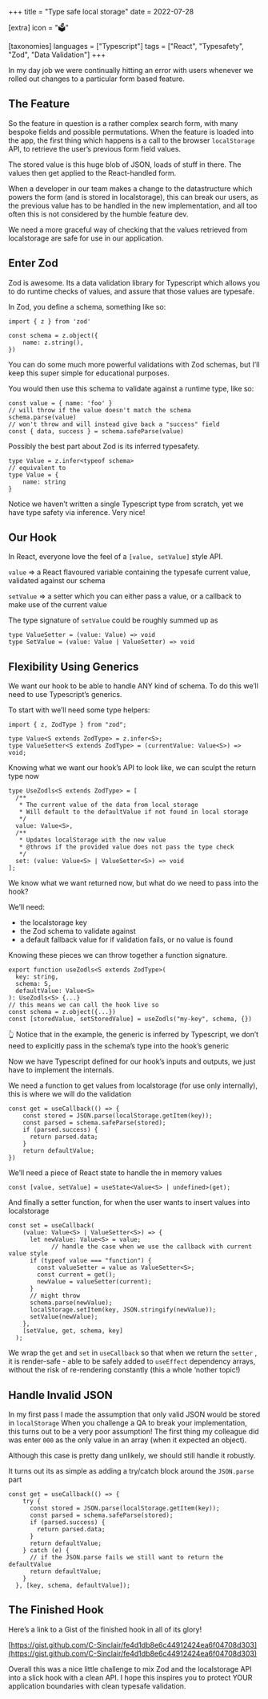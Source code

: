 +++
title = "Type safe local storage"
date = 2022-07-28

[extra]
icon = "🗳️"

[taxonomies]
languages = ["Typescript"]
tags = ["React", "Typesafety", "Zod", "Data Validation"]
+++

In my day job we were continually hitting an error with users whenever we rolled out changes to a particular form based feature.
<!-- more -->

## The Feature

So the feature in question is a rather complex search form, with many bespoke fields and possible permutations. When the feature is loaded into the app, the first thing which happens is a call to the browser `localStorage` API, to retrieve the user’s previous form field values. 

The stored value is this huge blob of JSON, loads of stuff in there. The values then get applied to the React-handled form. 

When a developer in our team makes a change to the datastructure which powers the form (and is stored in localstorage), this can break our users, as the previous value has to be handled in the new implementation, and all too often this is not considered by the humble feature dev. 

We need a more graceful way of checking that the values retrieved from localstorage are safe for use in our application.

## Enter Zod

Zod is awesome. Its a data validation library for Typescript which allows you to do runtime checks of values, and assure that those values are typesafe.

In Zod, you define a schema, something like so:

```tsx
import { z } from 'zod'

const schema = z.object({
	name: z.string(),
})
```

You can do some much more powerful validations with Zod schemas, but I’ll keep this super simple for educational purposes.

You would then use this schema to validate against a runtime type, like so:

```tsx
const value = { name: 'foo' }
// will throw if the value doesn't match the schema
schema.parse(value) 
// won't throw and will instead give back a "success" field
const { data, success } = schema.safeParse(value)
```

Possibly the best part about Zod is its inferred typesafety. 

```tsx
type Value = z.infer<typeof schema>
// equivalent to 
type Value = {
	name: string
}
```

Notice we haven’t written a single Typescript type from scratch, yet we have type safety via inference. Very nice! 

## Our Hook

In React, everyone love the feel of a `[value, setValue]` style API.

`value` ⇒ a React flavoured variable containing the typesafe current value, validated against our schema

`setValue` ⇒ a setter which you can either pass a value, or a callback to make use of the current value

The type signature of `setValue` could be roughly summed up as

```tsx
type ValueSetter = (value: Value) => void
type SetValue = (value: Value | ValueSetter) => void
```

## Flexibility Using Generics

We want our hook to be able to handle ANY kind of schema. To do this we’ll need to use Typescript’s generics.

To start with we’ll need some type helpers:

```tsx
import { z, ZodType } from "zod";

type Value<S extends ZodType> = z.infer<S>;
type ValueSetter<S extends ZodType> = (currentValue: Value<S>) => void; 
```

Knowing what we want our hook’s API to look like, we can sculpt the return type now

```tsx
type UseZodls<S extends ZodType> = [
  /**
   * The current value of the data from local storage
   * Will default to the defaultValue if not found in local storage
   */
  value: Value<S>,
  /**
   * Updates localStorage with the new value
   * @throws if the provided value does not pass the type check
   */
  set: (value: Value<S> | ValueSetter<S>) => void
];
```

We know what we want returned now, but what do we need to pass into the hook?

We’ll need:

- the localstorage key
- the Zod schema to validate against
- a default fallback value for if validation fails, or no value is found

Knowing these pieces we can throw together a function signature.

```tsx
export function useZodls<S extends ZodType>(
  key: string,
  schema: S,
  defaultValue: Value<S>
): UseZodls<S> {...}
// this means we can call the hook live so
const schema = z.object({...})
const [storedValue, setStoredValue] = useZodls("my-key", schema, {})
```

<aside>
👆 Notice that in the example, the generic is inferred by Typescript, we don’t need to explicitly pass in the schema’s type into the hook’s generic

</aside>

Now we have Typescript defined for our hook’s inputs and outputs, we just have to implement the internals.

We need a function to get values from localstorage (for use only internally), this is where we will do the validation

```tsx
const get = useCallback(() => {
    const stored = JSON.parse(localStorage.getItem(key));
    const parsed = schema.safeParse(stored);
    if (parsed.success) {
      return parsed.data;
    }
    return defaultValue;
})
```

We’ll need a piece of React state to handle the in memory values

```tsx
const [value, setValue] = useState<Value<S> | undefined>(get);
```

And finally a setter function, for when the user wants to insert values into localstorage

```tsx
const set = useCallback(
    (value: Value<S> | ValueSetter<S>) => {
      let newValue: Value<S> = value;
			// handle the case when we use the callback with current value style
      if (typeof value === "function") {
        const valueSetter = value as ValueSetter<S>;
        const current = get();
        newValue = valueSetter(current);
      }
      // might throw
      schema.parse(newValue);
      localStorage.setItem(key, JSON.stringify(newValue));
      setValue(newValue);
    },
    [setValue, get, schema, key]
  );
```

We wrap the `get` and `set` in `useCallback` so that when we return the `setter` , it is render-safe - able to be safely added to `useEffect` dependency arrays, without the risk of re-rendering constantly (this a whole ‘nother topic!)

## Handle Invalid JSON

In my first pass I made the assumption that only valid JSON would be stored in `localStorage` When you challenge a QA to break your implementation, this turns out to be a very poor assumption! The first thing my colleague did was enter `000` as the only value in an array (when it expected an object). 

Although this case is pretty dang unlikely, we should still handle it robustly. 

It turns out its as simple as adding a try/catch block around the `JSON.parse` part

```tsx
const get = useCallback(() => {
    try {
      const stored = JSON.parse(localStorage.getItem(key));
      const parsed = schema.safeParse(stored);
      if (parsed.success) {
        return parsed.data;
      }
      return defaultValue;
    } catch (e) {
      // if the JSON.parse fails we still want to return the defaultValue
      return defaultValue;
    }
  }, [key, schema, defaultValue]);
```

## The Finished Hook

Here’s a link to a Gist of the finished hook in all of its glory!  

[https://gist.github.com/C-Sinclair/fe4d1db8e6c44912424ea6f04708d303](https://gist.github.com/C-Sinclair/fe4d1db8e6c44912424ea6f04708d303)

Overall this was a nice little challenge to mix Zod and the localstorage API into a slick hook with a clean API. I hope this inspires you to protect YOUR application boundaries with clean typesafe validation.
